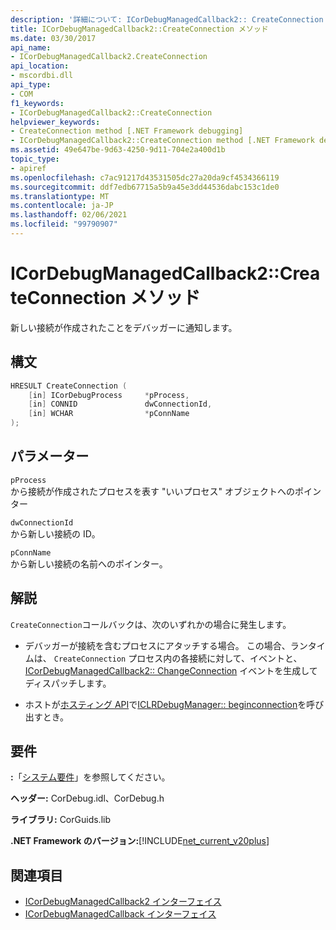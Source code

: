 ```yaml
---
description: '詳細について: ICorDebugManagedCallback2:: CreateConnection メソッド'
title: ICorDebugManagedCallback2::CreateConnection メソッド
ms.date: 03/30/2017
api_name:
- ICorDebugManagedCallback2.CreateConnection
api_location:
- mscordbi.dll
api_type:
- COM
f1_keywords:
- ICorDebugManagedCallback2::CreateConnection
helpviewer_keywords:
- CreateConnection method [.NET Framework debugging]
- ICorDebugManagedCallback2::CreateConnection method [.NET Framework debugging]
ms.assetid: 49e647be-9d63-4250-9d11-704e2a400d1b
topic_type:
- apiref
ms.openlocfilehash: c7ac91217d43531505dc27a20da9cf4534366119
ms.sourcegitcommit: ddf7edb67715a5b9a45e3dd44536dabc153c1de0
ms.translationtype: MT
ms.contentlocale: ja-JP
ms.lasthandoff: 02/06/2021
ms.locfileid: "99790907"
---
```

# <a name="icordebugmanagedcallback2createconnection-method"></a>ICorDebugManagedCallback2::CreateConnection メソッド

新しい接続が作成されたことをデバッガーに通知します。  
  
## <a name="syntax"></a>構文  
  
```cpp  
HRESULT CreateConnection (  
    [in] ICorDebugProcess     *pProcess,  
    [in] CONNID               dwConnectionId,  
    [in] WCHAR                *pConnName  
);  
```  
  
## <a name="parameters"></a>パラメーター  

 `pProcess`  
 から接続が作成されたプロセスを表す "いいプロセス" オブジェクトへのポインター  
  
 `dwConnectionId`  
 から新しい接続の ID。  
  
 `pConnName`  
 から新しい接続の名前へのポインター。  
  
## <a name="remarks"></a>解説  

 `CreateConnection`コールバックは、次のいずれかの場合に発生します。  
  
- デバッガーが接続を含むプロセスにアタッチする場合。 この場合、ランタイムは、 `CreateConnection` プロセス内の各接続に対して、イベントと、 [ICorDebugManagedCallback2:: ChangeConnection](icordebugmanagedcallback2-changeconnection-method.md) イベントを生成してディスパッチします。  
  
- ホストが[ホスティング API](../hosting/index.md)で[ICLRDebugManager:: beginconnection](../hosting/iclrdebugmanager-beginconnection-method.md)を呼び出すとき。  
  
## <a name="requirements"></a>要件  

 **:**「[システム要件](../../get-started/system-requirements.md)」を参照してください。  
  
 **ヘッダー:** CorDebug.idl、CorDebug.h  
  
 **ライブラリ:** CorGuids.lib  
  
 **.NET Framework のバージョン:**[!INCLUDE[net_current_v20plus](../../../../includes/net-current-v20plus-md.md)]  
  
## <a name="see-also"></a>関連項目

- [ICorDebugManagedCallback2 インターフェイス](icordebugmanagedcallback2-interface.md)
- [ICorDebugManagedCallback インターフェイス](icordebugmanagedcallback-interface.md)
